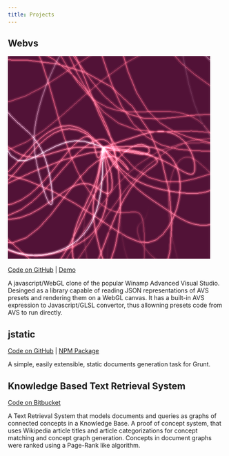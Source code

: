```yaml
---
title: Projects
---
```


Webvs
-----

<img class="thumbnail" src="/images/webvs_thumb.png"/>

[Code on GitHub](https://github.com/azeem/webvs) | [Demo](http://azeemarshad.in/webvs)

A javascript/WebGL clone of the popular Winamp Advanced Visual Studio.
Desinged as a library capable of reading JSON representations 
of AVS presets and rendering them on a WebGL canvas. It has a built-in
AVS expression to Javascript/GLSL convertor, thus allowning presets
code from AVS to run directly.

jstatic
-------

[Code on GitHub](https://github.com/azeem/jstatic) | [NPM Package](https://npmjs.org/package/jstatic)

A simple, easily extensible, static documents generation task for Grunt.


Knowledge Based Text Retrieval System
-------------------------------------

[Code on Bitbucket](https://bitbucket.org/z33m/kbtrs/src)

A Text Retrieval System that models documents and queries as graphs of connected
concepts in a Knowledge Base. A proof of concept system, that uses Wikipedia
article titles and article categorizations for concept matching and concept graph generation.
Concepts in document graphs were ranked using a Page-Rank like algorithm.